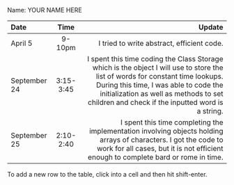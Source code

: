 Name: YOUR NAME HERE

| Date         |   Time    |                                                                                                                                                                                                                                                                 Update |
|:-------------|:---------:|-----------------------------------------------------------------------------------------------------------------------------------------------------------------------------------------------------------------------------------------------------------------------:|
| April 5      |  9-10pm   |                                                                                                                                                                                                                             I tried to write abstract, efficient code. |
| September 24 | 3:15-3:45 | I spent this time coding the Class Storage which is the object I will use to store the list of words for constant time lookups. During this time, I was able to code the initialization as well as methods to set children and check if the inputted word is a string. |
| September 25 | 2:10-2:40 |                                                                 I spent this time completing the implementation involving objects holding arrays of characters. I got the code to work for all cases, but it is not efficient enough to complete bard or rome in time. |


To add a new row to the table, click into a cell and then hit shift-enter.